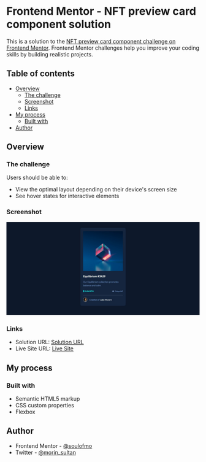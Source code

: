 # Frontend Mentor - NFT preview card component solution

This is a solution to the [NFT preview card component challenge on Frontend Mentor](https://www.frontendmentor.io/challenges/nft-preview-card-component-SbdUL_w0U). Frontend Mentor challenges help you improve your coding skills by building realistic projects. 

## Table of contents

- [Overview](#overview)
  - [The challenge](#the-challenge)
  - [Screenshot](#screenshot)
  - [Links](#links)
- [My process](#my-process)
  - [Built with](#built-with)
- [Author](#author)


## Overview

### The challenge

Users should be able to:

- View the optimal layout depending on their device's screen size
- See hover states for interactive elements

### Screenshot

![](./images/screenshot.jpeg)


### Links

- Solution URL: [Solution URL](https://github.com/SoulOfMo/nft-preview-card-component-main.git)
- Live Site URL: [Live Site](https://soulofmo.github.io/nft-preview-card-component-main/)

## My process

### Built with

- Semantic HTML5 markup
- CSS custom properties
- Flexbox



## Author

- Frontend Mentor - [@soulofmo](https://www.frontendmentor.io/profile/SoulOfMO)
- Twitter - [@morin_sultan](https://www.twitter.com/morin_sultan)
